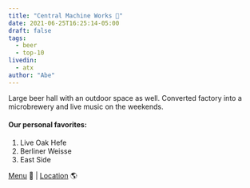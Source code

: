 ```yaml
---
title: "Central Machine Works 🍺"
date: 2021-06-25T16:25:14-05:00
draft: false
tags:
  - beer
  - top-10
livedin:
  - atx
author: "Abe"
---
```


Large beer hall with an outdoor space as well. Converted factory into a microbrewery and live music on the weekends.

#### Our personal favorites:

1. Live Oak Hefe
2. Berliner Weisse
3. East Side

[Menu](https://www.cmwbrewery.com/menu) 📖  |  [Location](https://g.page/CENTRAL-MACHINE-WORKS-BREWERY?share) 🌎
